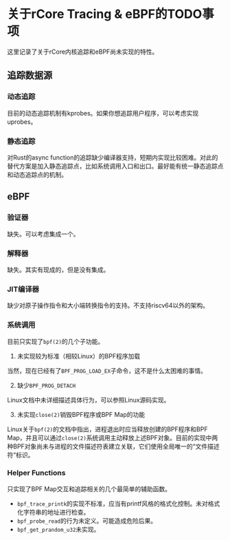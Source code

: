 # 关于rCore Tracing & eBPF的TODO事项

这里记录了关于rCore内核追踪和eBPF尚未实现的特性。

## 追踪数据源

### 动态追踪

目前的动态追踪机制有kprobes。如果你想追踪用户程序，可以考虑实现uprobes。

### 静态追踪

对Rust的async function的追踪缺少编译器支持，短期内实现比较困难。对此的替代方案是加入静态追踪点，比如系统调用入口和出口。最好能有统一静态追踪点和动态追踪点的机制。

## eBPF

### 验证器

缺失。可以考虑集成一个。

### 解释器

缺失。其实有现成的，但是没有集成。

### JIT编译器

缺少对原子操作指令和大小端转换指令的支持。不支持riscv64以外的架构。

### 系统调用

目前只实现了`bpf(2)`的几个子功能。

1. 未实现较为标准（相较Linux）的BPF程序加载

当然，现在已经有了`BPF_PROG_LOAD_EX`子命令，这不是什么太困难的事情。

2. 缺少`BPF_PROG_DETACH`

Linux文档中未详细描述具体行为，可以参照Linux源码实现。

3. 未实现`close(2)`销毁BPF程序或BPF Map的功能

Linux关于`bpf(2)`的文档中指出，进程退出时应当释放创建的BPF程序和BPF Map，并且可以通过`close(2)`系统调用主动释放上述BPF对象。目前的实现中两种BPF对象尚未与进程的文件描述符表建立关联，它们使用全局唯一的“文件描述符”标识。

### Helper Functions

只实现了BPF Map交互和追踪相关的几个最简单的辅助函数。

+ `bpf_trace_printk`的实现不标准，应当有printf风格的格式化控制。未对格式化字符串的地址进行检查。
+ `bpf_probe_read`的行为未定义。可能造成危险后果。
+ `bpf_get_prandom_u32`未实现。
